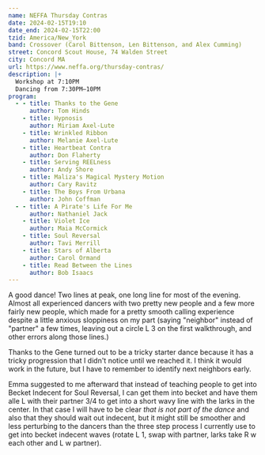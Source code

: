 ```yaml
---
name: NEFFA Thursday Contras
date: 2024-02-15T19:10
date_end: 2024-02-15T22:00
tzid: America/New_York
band: Crossover (Carol Bittenson, Len Bittenson, and Alex Cumming)
street: Concord Scout House, 74 Walden Street
city: Concord MA
url: https://www.neffa.org/thursday-contras/
description: |+
  Workshop at 7:10PM  
  Dancing from 7:30PM–10PM
program:
  - - title: Thanks to the Gene
      author: Tom Hinds
    - title: Hypnosis
      author: Miriam Axel-Lute
    - title: Wrinkled Ribbon
      author: Melanie Axel-Lute
    - title: Heartbeat Contra
      author: Don Flaherty
    - title: Serving REELness
      author: Andy Shore
    - title: Maliza's Magical Mystery Motion
      author: Cary Ravitz
    - title: The Boys From Urbana
      author: John Coffman
  - - title: A Pirate's Life For Me
      author: Nathaniel Jack
    - title: Violet Ice
      author: Maia McCormick
    - title: Soul Reversal
      author: Tavi Merrill
    - title: Stars of Alberta
      author: Carol Ormand
    - title: Read Between the Lines
      author: Bob Isaacs
---
```


A good dance! Two lines at peak, one long line for most of the evening. Almost all experienced dancers with two pretty new people and a few more fairly new people, which made for a pretty smooth calling experience despite a little anxious sloppiness on my part (saying "neighbor" instead of "partner" a few times, leaving out a circle L 3 on the first walkthrough, and other errors along those lines.)

Thanks to the Gene turned out to be a tricky starter dance because it has a tricky progression that I didn't notice until we reached it. I think it would work in the future, but I have to remember to identify next neighbors early.

Emma suggested to me afterward that instead of teaching people to get into Becket Indecent for Soul Reversal, I can get them into becket and have them alle L with their partner 3/4 to get into a short wavy line with the larks in the center. In that case I will have to be clear *that is not part of the dance* and also that they should wait out indecent, but it might still be smoother and less perturbing to the dancers than the three step process I currently use to get into becket indecent waves (rotate L 1, swap with partner, larks take R w each other and L w partner).
